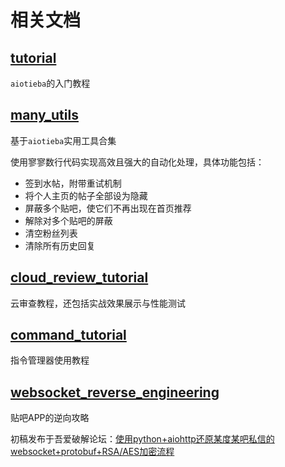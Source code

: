 # 相关文档

## [tutorial](tutorial.md)

`aiotieba`的入门教程

## [many_utils](many_utils.md)

基于`aiotieba`实用工具合集

使用寥寥数行代码实现高效且强大的自动化处理，具体功能包括：

+ 签到水帖，附带重试机制
+ 将个人主页的帖子全部设为隐藏
+ 屏蔽多个贴吧，使它们不再出现在首页推荐
+ 解除对多个贴吧的屏蔽
+ 清空粉丝列表
+ 清除所有历史回复

## [cloud_review_tutorial](cloud_review_tutorial.md)

云审查教程，还包括实战效果展示与性能测试

## [command_tutorial](command_tutorial.md)

指令管理器使用教程

## [websocket_reverse_engineering](websocket_reverse_engineering.md)

贴吧APP的逆向攻略

初稿发布于吾爱破解论坛：[使用python+aiohttp还原某度某吧私信的websocket+protobuf+RSA/AES加密流程](https://www.52pojie.cn/thread-1648818-1-1.html)
